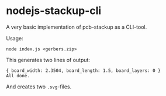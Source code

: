# nodejs-stackup-cli

A very basic implementation of pcb-stackup as a CLI-tool.

Usage:

```
node index.js <gerbers.zip>
```

This generates two lines of output:

```
{ board_width: 2.3504, board_length: 1.5, board_layers: 0 }
All done.
```

And creates two `.svg`-files.
